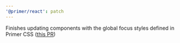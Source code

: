 ```yaml
---
'@primer/react': patch
---
```


Finishes updating components with the global focus styles defined in Primer CSS ([this PR](https://github.com/primer/css/pull/1744))
